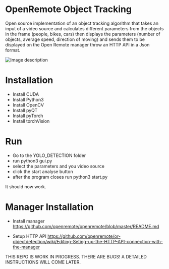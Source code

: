 # OpenRemote Object Tracking
Open source implementation of an object tracking algorithm that takes an input of a video source and calculates different parameters from the objects in the frame (people, bikes, cars) then displays the parameters (number of objects, average speed, direction of moving) and sends them to be displayed on the Open Remote manager throw an HTTP API in a Json format.

![Image description](https://github.com/openremote/or-objectdetection/blob/master/YOLO_DETECTION/demoPicture.png)

# Installation
- Install CUDA
- Install Python3
- Install OpenCV
- Install pyQT
- Install pyTorch
- Install torchVision


# Run
- Go to the YOLO_DETECTION folder
- run python3 gui.py
- select the parameters and you video source
- click the start analyse button
- after the program closes run python3 start.py

It should now work.

# Manager Installation
- Install manager
https://github.com/openremote/openremote/blob/master/README.md

- Setup HTTP API 
https://github.com/openremote/or-objectdetection/wiki/Editing-Seting-up-the-HTTP-API-connection-with-the-manager

THIS REPO IS WORK IN PROGRESS. THERE ARE BUGS! A DETAILED INSTRUCTIONS WILL COME LATER.


